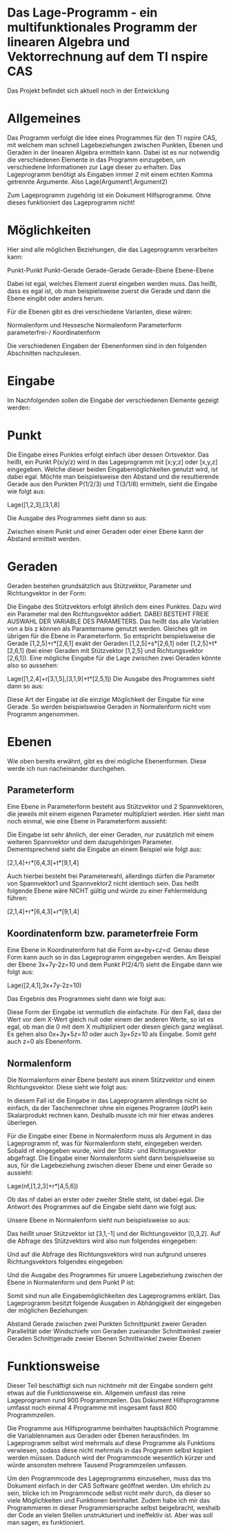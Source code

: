 # Das Lage-Programm - ein multifunktionales Programm der linearen Algebra und Vektorrechnung auf dem TI nspire CAS

Das Projekt befindet sich aktuell noch in der Entwicklung

# Allgemeines

Das Programm verfolgt die Idee eines Programmes für den TI nspire CAS, mit welchem man schnell Lagebeziehungen zwischen Punkten, Ebenen und Geraden in der linearen Algebra ermitteln kann. Dabei ist es nur notwendig die verschiedenen Elemente in das Programm einzugeben, um verschiedene Informationen zur Lage dieser zu erhalten. Das Lageprogramm benötigt als Eingaben immer 2 mit einem echten Komma getrennte Argumente. Also Lage(Argument1,Argument2)

Zum Lageprogramm zugehörig ist ein Dokument Hilfsprogramme. Ohne dieses funktioniert das Lageprogramm nicht! 

# Möglichkeiten

Hier sind alle möglichen Beziehungen, die das Lageprogramm verarbeiten kann:

Punkt-Punkt
Punkt-Gerade
Gerade-Gerade
Gerade-Ebene
Ebene-Ebene

Dabei ist egal, welches Element zuerst eingeben werden muss. Das heißt, dass es egal ist, ob man beispielsweise zuerst die Gerade und dann die Ebene eingibt oder anders herum.

Für die Ebenen gibt es drei verschiedene Varianten, diese wären:

Normalenform und Hessesche Normalenform
Parameterform
parameterfrei-/ Koordinatenform

Die verschiedenen Eingaben der Ebenenformen sind in den folgenden Abschnitten nachzulesen.

# Eingabe

Im Nachfolgenden sollen die Eingabe der verschiedenen Elemente gezeigt werden:

#  Punkt

Die Eingabe eines Punktes erfolgt einfach über dessen Ortsvektor. Das heißt, ein Punkt P(x/y/z) wird in das Lageprogramm mit [x;y;z] oder [x,y,z] eingegeben. Welche dieser beiden Eingabemöglichkeiten genutzt wird, ist dabei egal. Möchte man beispielsweise den Abstand und die resultierende Gerade aus den Punkten P(1/2/3) und T(3/1/8) ermitteln, sieht die Eingabe wie folgt aus:

Lage([1,2,3],[3,1,8]

Die Ausgabe des Programmes sieht dann so aus:

Zwischen einem Punkt und einer Geraden oder einer Ebene kann der Abstand ermittelt werden.

# Geraden

Geraden bestehen grundsätzlich aus Stützvektor, Parameter und Richtungvektor in der Form:

Die Eingabe des Stützvektors erfolgt ähnlich dem eines Punktes. Dazu wird ein Parameter mal den Richtungsvektor addiert. 
DABEI BESTEHT FREIE AUSWAHL DER VARIABLE DES PARAMETERS. Das heißt das alle Variablen von a bis z können als Paramtername genutzt werden. Gleiches gilt im übrigen für die Ebene in Parameterform. So entspricht beispielsweise die Gerade [1,2,5]+r*[2,6,1] exakt der Geraden [1,2,5]+s*[2,6,1] oder [1,2,5]+t*[2,6,1] (bei einer Geraden mit Stützvektor [1,2,5] und Richtungsvektor [2,6,1]). 
Eine mögliche Eingabe für die Lage zwischen zwei Geraden könnte also so aussehen:

Lage([1,2,4]+r[3,1,5],[3,1,9]+t*[2,5,1])
Die Ausgabe des Programmes sieht dann so aus:

Diese Art der Eingabe ist die einzige Möglichkeit der Eingabe für eine Gerade. So werden beispielsweise Geraden in Normalenform nicht vom Programm angenommen.

# Ebenen

Wie oben bereits erwähnt, gibt es drei mögliche Ebenenformen. Diese werde ich nun nacheinander durchgehen.

Parameterform
-
Eine Ebene in Parameterform besteht aus Stützvektor und 2 Spannvektoren, die jeweils mit einem eigenen Parameter multipliziert werden. Hier sieht man noch einmal, wie eine Ebene in Parameterform aussieht:


Die Eingabe ist sehr ähnlich, der einer Geraden, nur zusätzlich mit einem weiteren Spannvektor und dem dazugehörigen Parameter. Dementsprechend sieht die Eingabe an einem Beispiel wie folgt aus:

[2,1,4]+r*[6,4,3]+t*[9,1,4]

Auch hierbei besteht frei Parameterwahl, allerdings dürfen die Parameter von Spannvektor1 und Spannvektor2 nicht identisch sein. Das heißt folgende Ebene wäre NICHT gültig und würde zu einer Fehlermeldung führen:

[2,1,4]+r*[6,4,3]+r*[9,1,4]

Koordinatenform bzw. parameterfreie Form
-
Eine Ebene in Koordinatenform hat die Form a*x+b*y+c*z=d.* Genau diese Form kann auch so in das Lageprogramm eingegeben werden. Am Beispiel der Ebene 3x+7y-2z=10 und dem Punkt P(2/4/1) sieht die Eingabe dann wie folgt aus:

Lage([2,4,1],3x+7y-2z=10)

Das Ergebnis des Programmes sieht dann wie folgt aus:


Diese Form der Eingabe ist vermutlich die einfachste. Für den Fall, dass der Wert vor dem X-Wert gleich null oder einem der anderen Werte, so ist es egal, ob man die 0 mit dem X multipliziert oder diesen gleich ganz weglässt. Es gehen also 0*x+3*y+5*z=10* oder auch 3*y+5*z=10 als Eingabe. Somit geht auch z=0 als Ebenenform.

Normalenform
-
Die Normalenform einer Ebene besteht aus einem Stützvektor und einem Richtungsvektor. Diese sieht wie folgt aus:

In diesem Fall ist die Eingabe in das Lageprogramm allerdings nicht so einfach, da der Taschenrechner ohne ein eigenes Programm (dotP) kein Skalarprodukt rechnen kann. Deshalb musste ich mir hier etwas anderes überlegen.

Für die Eingabe einer Ebene in Normalenform muss als Argument in das Lageprogramm nf, was für Normalenform steht, eingegeben werden. Sobald nf eingegeben wurde, wird der Stütz- und Richtungsvektor abgefragt. Die Eingabe einer Normalenform sieht dann beispielsweise so aus, für die Lagebeziehung zwischen dieser Ebene und einer Gerade so aussieht:

Lage(nf,[1,2,3]+r*[4,5,6])

Ob das nf dabei an erster oder zweiter Stelle steht, ist dabei egal.
Die Antwort des Programmes auf die Eingabe sieht dann wie folgt aus:


Unsere Ebene in Normalenform sieht nun beispielsweise so aus:

Das heißt unser Stützvektor ist [3,1,-1] und der Richtungsvektor [0,3,2]. Auf die Abfrage des Stützvektors wird also nun folgendes eingegeben:

Und auf die Abfrage des Richtungsvektors wird nun aufgrund unseres Richtungsvektors folgendes eingegeben:

Und die Ausgabe des Programmes für unsere Lagebeziehung zwischen der Ebene in Normalenform und dem Punkt P ist:

Somit sind nun alle Eingabemöglichkeiten des Lageprogramms erklärt. Das Lageprogramm besitzt folgende Ausgaben in Abhängigkeit der eingegeben der möglichen Beziehungen:

Abstand
Gerade zwischen zwei Punkten
Schnittpunkt zweier Geraden
Parallelität oder Windschiefe von Geraden zueinander
Schnittwinkel zweier Geraden
Schnittgerade zweier Ebenen
Schnittwinkel zweier Ebenen

# Funktionsweise
Dieser Teil beschäftigt sich nun nichtmehr mit der Eingabe sondern geht etwas auf die Funktionsweise ein. Allgemein umfasst das reine Lageprogramm rund 900 Programmzeilen. Das Dokument Hilfsprogramme umfasst noch einmal 4 Programme mit insgesamt fasst 800 Programmzeilen. 

Die Programme aus Hilfsprogramme beinhalten hauptsächlich Programme die Variablennamen aus Geraden oder Ebenen herausfinden. Im Lageprogramm selbst wird mehrmals auf diese Programme als Funktions verwiesen, sodass diese nicht mehrmals  in das Programm selbst kopiert werden müssen. Dadurch wird der Programmcode wesentlich kürzer und würde ansonsten mehrere Tausend Programmzeilen umfassen. 

Um den Programmcode des Lageprogramms einzusehen, muss das tns Dokument einfach in der CAS Software geöffnet werden. Um ehrlich zu sein, blicke ich im Programmcode selbst nicht mehr durch, da dieser so viele Möglichkeiten und Funktionen beinhaltet. Zudem habe ich mir das Programmieren in dieser Programmiersprache selbst beigebracht, weshalb der Code an vielen Stellen unstrukturiert und ineffektiv ist. Aber was soll man sagen, es funktioniert. 

